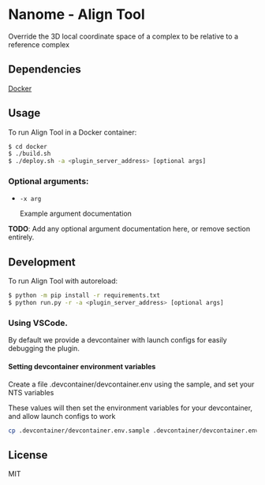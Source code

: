 # Nanome - Align Tool

Override the 3D local coordinate space of a complex to be relative to a reference complex

## Dependencies

[Docker](https://docs.docker.com/get-docker/)


## Usage

To run Align Tool in a Docker container:

```sh
$ cd docker
$ ./build.sh
$ ./deploy.sh -a <plugin_server_address> [optional args]
```

### Optional arguments:

- `-x arg`

  Example argument documentation

**TODO**: Add any optional argument documentation here, or remove section entirely.

## Development

To run Align Tool with autoreload:

```sh
$ python -m pip install -r requirements.txt
$ python run.py -r -a <plugin_server_address> [optional args]
```

### Using VSCode.
By default we provide a devcontainer with launch configs for easily debugging the plugin.

#### Setting devcontainer environment variables
Create a file .devcontainer/devcontainer.env using the sample, and set your NTS variables

These values will then set the environment variables for your devcontainer, and allow launch configs to work
```sh
cp .devcontainer/devcontainer.env.sample .devcontainer/devcontainer.env
```

## License

MIT
